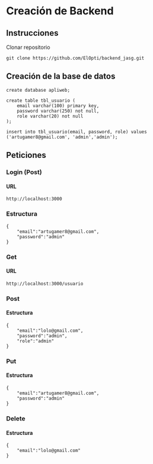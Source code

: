# Creación de Backend
## Instrucciones
Clonar repositorio
```
git clone https://github.com/ElOpti/backend_jasg.git
```
## Creación de la base de datos
```
create database apliweb;
```
```
create table tbl_usuario (
	email varchar(100) primary key,
	password varchar(250) not null,
	role varchar(20) not null
);
```
```
insert into tbl_usuario(email, password, role) values ('artugamer8@gmail.com', 'admin','admin');
```
## Peticiones
### Login (Post)
#### URL
```
http://localhost:3000
```
### Estructura
```
{
    "email":"artugamer8@gmail.com",
    "password":"admin"
}
```
### Get
#### URL
```
http://localhost:3000/usuario
```
### Post
#### Estructura
```
{
    "email":"lolo@gmail.com",
    "password":"admin",
    "role":"admin"
}
```
### Put
#### Estructura
```
{
    "email":"artugamer8@gmail.com",
    "password":"admin"
}
```
### Delete
#### Estructura
```
{
    "email":"lolo@gmail.com"
}
```
